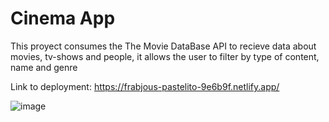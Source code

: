 # Cinema App
This proyect consumes the The Movie DataBase API to recieve data about movies, tv-shows and people,
it allows the user to filter by type of content, name and genre

Link to deployment: https://frabjous-pastelito-9e6b9f.netlify.app/

![image](https://github.com/JuanF-Cano/cinema--app/assets/145953041/85b6c868-4f57-444d-a080-bc15fac1a8fc)
